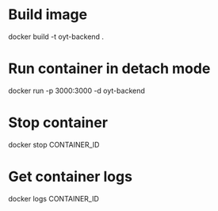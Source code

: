 # Build image

docker build -t oyt-backend .

# Run container in detach mode

docker run -p 3000:3000 -d oyt-backend

# Stop container

docker stop CONTAINER_ID

# Get container logs

docker logs CONTAINER_ID
